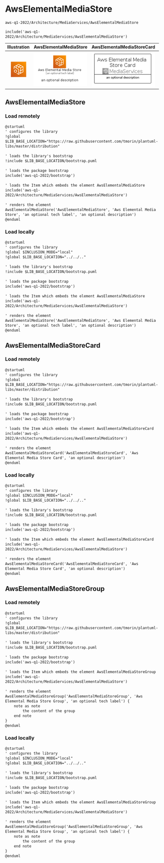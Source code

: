 # AwsElementalMediaStore


```text
aws-q1-2022/Architecture/MediaServices/AwsElementalMediaStore
```

```text
include('aws-q1-2022/Architecture/MediaServices/AwsElementalMediaStore')
```



| Illustration | AwsElementalMediaStore | AwsElementalMediaStoreCard | AwsElementalMediaStoreGroup |
| :---: | :---: | :---: | :---: |
| ![illustration for Illustration](../../../aws-q1-2022/Architecture/MediaServices/AwsElementalMediaStore.png) | ![illustration for AwsElementalMediaStore](../../../aws-q1-2022/Architecture/MediaServices/AwsElementalMediaStore.Local.png) | ![illustration for AwsElementalMediaStoreCard](../../../aws-q1-2022/Architecture/MediaServices/AwsElementalMediaStoreCard.Local.png) | ![illustration for AwsElementalMediaStoreGroup](../../../aws-q1-2022/Architecture/MediaServices/AwsElementalMediaStoreGroup.Local.png) |




## AwsElementalMediaStore

### Load remotely
```plantuml
@startuml
' configures the library
!global $LIB_BASE_LOCATION="https://raw.githubusercontent.com/tmorin/plantuml-libs/master/distribution"

' loads the library's bootstrap
!include $LIB_BASE_LOCATION/bootstrap.puml

' loads the package bootstrap
include('aws-q1-2022/bootstrap')

' loads the Item which embeds the element AwsElementalMediaStore
include('aws-q1-2022/Architecture/MediaServices/AwsElementalMediaStore')

' renders the element
AwsElementalMediaStore('AwsElementalMediaStore', 'Aws Elemental Media Store', 'an optional tech label', 'an optional description')
@enduml
```

### Load locally
```plantuml
@startuml
' configures the library
!global $INCLUSION_MODE="local"
!global $LIB_BASE_LOCATION="../../.."

' loads the library's bootstrap
!include $LIB_BASE_LOCATION/bootstrap.puml

' loads the package bootstrap
include('aws-q1-2022/bootstrap')

' loads the Item which embeds the element AwsElementalMediaStore
include('aws-q1-2022/Architecture/MediaServices/AwsElementalMediaStore')

' renders the element
AwsElementalMediaStore('AwsElementalMediaStore', 'Aws Elemental Media Store', 'an optional tech label', 'an optional description')
@enduml
```

## AwsElementalMediaStoreCard

### Load remotely
```plantuml
@startuml
' configures the library
!global $LIB_BASE_LOCATION="https://raw.githubusercontent.com/tmorin/plantuml-libs/master/distribution"

' loads the library's bootstrap
!include $LIB_BASE_LOCATION/bootstrap.puml

' loads the package bootstrap
include('aws-q1-2022/bootstrap')

' loads the Item which embeds the element AwsElementalMediaStoreCard
include('aws-q1-2022/Architecture/MediaServices/AwsElementalMediaStore')

' renders the element
AwsElementalMediaStoreCard('AwsElementalMediaStoreCard', 'Aws Elemental Media Store Card', 'an optional description')
@enduml
```

### Load locally
```plantuml
@startuml
' configures the library
!global $INCLUSION_MODE="local"
!global $LIB_BASE_LOCATION="../../.."

' loads the library's bootstrap
!include $LIB_BASE_LOCATION/bootstrap.puml

' loads the package bootstrap
include('aws-q1-2022/bootstrap')

' loads the Item which embeds the element AwsElementalMediaStoreCard
include('aws-q1-2022/Architecture/MediaServices/AwsElementalMediaStore')

' renders the element
AwsElementalMediaStoreCard('AwsElementalMediaStoreCard', 'Aws Elemental Media Store Card', 'an optional description')
@enduml
```

## AwsElementalMediaStoreGroup

### Load remotely
```plantuml
@startuml
' configures the library
!global $LIB_BASE_LOCATION="https://raw.githubusercontent.com/tmorin/plantuml-libs/master/distribution"

' loads the library's bootstrap
!include $LIB_BASE_LOCATION/bootstrap.puml

' loads the package bootstrap
include('aws-q1-2022/bootstrap')

' loads the Item which embeds the element AwsElementalMediaStoreGroup
include('aws-q1-2022/Architecture/MediaServices/AwsElementalMediaStore')

' renders the element
AwsElementalMediaStoreGroup('AwsElementalMediaStoreGroup', 'Aws Elemental Media Store Group', 'an optional tech label') {
    note as note
        the content of the group
    end note
}
@enduml
```

### Load locally
```plantuml
@startuml
' configures the library
!global $INCLUSION_MODE="local"
!global $LIB_BASE_LOCATION="../../.."

' loads the library's bootstrap
!include $LIB_BASE_LOCATION/bootstrap.puml

' loads the package bootstrap
include('aws-q1-2022/bootstrap')

' loads the Item which embeds the element AwsElementalMediaStoreGroup
include('aws-q1-2022/Architecture/MediaServices/AwsElementalMediaStore')

' renders the element
AwsElementalMediaStoreGroup('AwsElementalMediaStoreGroup', 'Aws Elemental Media Store Group', 'an optional tech label') {
    note as note
        the content of the group
    end note
}
@enduml
```

